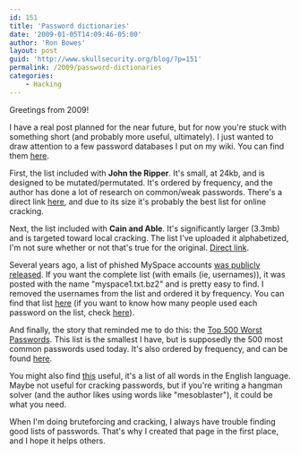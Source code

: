 ```yaml
---
id: 151
title: 'Password dictionaries'
date: '2009-01-05T14:09:46-05:00'
author: 'Ron Bowes'
layout: post
guid: 'http://www.skullsecurity.org/blog/?p=151'
permalink: /2009/password-dictionaries
categories:
    - Hacking
---
```


Greetings from 2009! 

I have a real post planned for the near future, but for now you're stuck with something short (and probably more useful, ultimately). I just wanted to draw attention to a few password databases I put on my wiki. You can find them <a href='http://www.skullsecurity.org/wiki/index.php/Passwords'>here</a>. 
<!--more-->
First, the list included with <strong>John the Ripper</strong>. It's small, at 24kb, and is designed to be mutated/permutated. It's ordered by frequency, and the author has done a lot of research on common/weak passwords. There's a direct link <a href='http://www.skullsecurity.org/wiki/images/5/53/List-john.txt'>here</a>, and due to its size it's probably the best list for online cracking.

Next, the list included with <strong>Cain and Able</strong>. It's significantly larger (3.3mb) and is targeted toward local cracking. The list I've uploaded it alphabetized, I'm not sure whether or not that's true for the original. <a href='http://www.skullsecurity.org/wiki/images/b/b5/List-cain.txt'>Direct link</a>. 

Several years ago, a list of phished MySpace accounts <a href='http://www.wired.com/politics/security/commentary/securitymatters/2006/12/72300'>was publicly released</a>. If you want the complete list (with emails (ie, usernames)), it was posted with the name "myspace1.txt.bz2" and is pretty easy to find.
I removed the usernames from the list and ordered it by frequency. You can find that list <a href='http://www.skullsecurity.org/wiki/images/7/72/List-myspace.txt'>here</a> (if you want to know how many people used each password on the list, check <a href='http://www.skullsecurity.org/wiki/images/c/c5/Myspace-counts.txt'>here</a>). 

And finally, the story that reminded me to do this: the <a href='http://www.whatsmypass.com/?p=415'>Top 500 Worst Passwords</a>. This list is the smallest I have, but is supposedly the 500 most common passwords used today. It's also ordered by frequency, and can be found <a href='http://www.skullsecurity.org/wiki/images/c/ca/500-worst-passwords.txt'>here</a>. 

You might also find <a href='http://www.skullsecurity.org/wiki/images/8/82/English.txt'>this</a> useful, it's a list of all words in the English language. Maybe not useful for cracking passwords, but if you're writing a hangman solver (and the author likes using words like "mesoblaster"), it could be what you need. 

When I'm doing bruteforcing and cracking, I always have trouble finding good lists of passwords. That's why I created that page in the first place, and I hope it helps others. 
